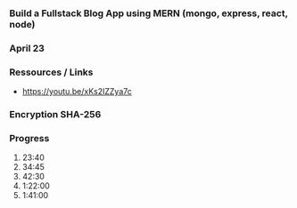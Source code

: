 ### Build a Fullstack Blog App using MERN (mongo, express, react, node)

### April 23

### Ressources / Links

- https://youtu.be/xKs2IZZya7c

### Encryption SHA-256

### Progress
1. 23:40
2. 34:45
3. 42:30
4. 1:22:00
5. 1:41:00